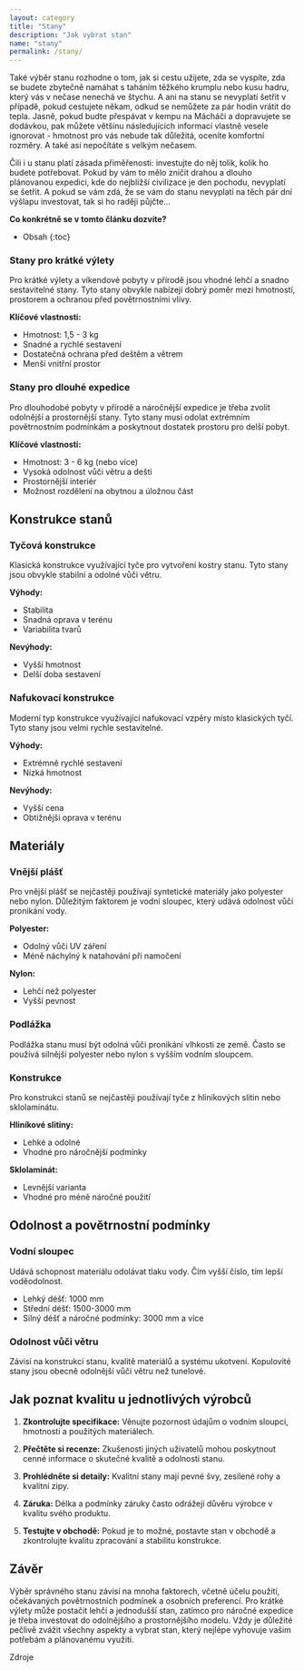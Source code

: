 ```yaml
---
layout: category
title: "Stany"
description: "Jak vybrat stan"
name: "stany"
permalink: /stany/
---
```


Také výběr stanu rozhodne o tom, jak si cestu užijete, zda se vyspíte, zda se budete zbytečně namáhat s taháním těžkého krumplu nebo kusu hadru, který vás v nečase nenechá ve štychu. A ani na stanu se nevyplatí šetřit v případě, pokud cestujete někam, odkud se nemůžete za pár hodin vrátit do tepla. Jasně, pokud budte přespávat v kempu na Mácháči a dopravujete se dodávkou, pak můžete většinu následujících informací vlastně vesele ignorovat - hmotnost pro vás nebude tak důležitá, oceníte komfortní rozměry. A také asi nepočítáte s velkým nečasem. 

Čili i u stanu platí zásada přiměřenosti: investujte do něj tolik, kolik ho budete potřebovat. Pokud by vám to mělo zničit drahou a dlouho plánovanou expedici, kde do nejbližší civilizace je den pochodu, nevyplatí se šetřit. A pokud se vám zdá, že se vám do stanu nevyplatí na těch pár dní výšlapu investovat, tak si ho raději půjčte...

__Co konkrétně se v tomto článku dozvíte?__ 
* Obsah
{:toc}

### Stany pro krátké výlety
Pro krátké výlety a víkendové pobyty v přírodě jsou vhodné lehčí a snadno sestavitelné stany. Tyto stany obvykle nabízejí dobrý poměr mezi hmotností, prostorem a ochranou před povětrnostními vlivy.

**Klíčové vlastnosti:**
- Hmotnost: 1,5 - 3 kg
- Snadné a rychlé sestavení
- Dostatečná ochrana před deštěm a větrem
- Menší vnitřní prostor

### Stany pro dlouhé expedice
Pro dlouhodobé pobyty v přírodě a náročnější expedice je třeba zvolit odolnější a prostornější stany. Tyto stany musí odolat extrémním povětrnostním podmínkám a poskytnout dostatek prostoru pro delší pobyt.

**Klíčové vlastnosti:**
- Hmotnost: 3 - 6 kg (nebo více)
- Vysoká odolnost vůči větru a dešti
- Prostornější interiér
- Možnost rozdělení na obytnou a úložnou část

## Konstrukce stanů

### Tyčová konstrukce
Klasická konstrukce využívající tyče pro vytvoření kostry stanu. Tyto stany jsou obvykle stabilní a odolné vůči větru.

**Výhody:**
- Stabilita
- Snadná oprava v terénu
- Variabilita tvarů

**Nevýhody:**
- Vyšší hmotnost
- Delší doba sestavení

### Nafukovací konstrukce
Moderní typ konstrukce využívající nafukovací vzpěry místo klasických tyčí. Tyto stany jsou velmi rychle sestavitelné.

**Výhody:**
- Extrémně rychlé sestavení
- Nízká hmotnost

**Nevýhody:**
- Vyšší cena
- Obtížnější oprava v terénu

## Materiály

### Vnější plášť
Pro vnější plášť se nejčastěji používají syntetické materiály jako polyester nebo nylon. Důležitým faktorem je vodní sloupec, který udává odolnost vůči pronikání vody.

**Polyester:**
- Odolný vůči UV záření
- Méně náchylný k natahování při namočení

**Nylon:**
- Lehčí než polyester
- Vyšší pevnost

### Podlážka
Podlážka stanu musí být odolná vůči pronikání vlhkosti ze země. Často se používá silnější polyester nebo nylon s vyšším vodním sloupcem.

### Konstrukce
Pro konstrukci stanů se nejčastěji používají tyče z hliníkových slitin nebo sklolaminátu.

**Hliníkové slitiny:**
- Lehké a odolné
- Vhodné pro náročnější podmínky

**Sklolaminát:**
- Levnější varianta
- Vhodné pro méně náročné použití

## Odolnost a povětrnostní podmínky

### Vodní sloupec
Udává schopnost materiálu odolávat tlaku vody. Čím vyšší číslo, tím lepší voděodolnost.

- Lehký déšť: 1000 mm
- Střední déšť: 1500-3000 mm
- Silný déšť a náročné podmínky: 3000 mm a více

### Odolnost vůči větru
Závisí na konstrukci stanu, kvalitě materiálů a systému ukotvení. Kopulovité stany jsou obecně odolnější vůči větru než tunelové.

## Jak poznat kvalitu u jednotlivých výrobců

1. **Zkontrolujte specifikace:** Věnujte pozornost údajům o vodním sloupci, hmotnosti a použitých materiálech.

2. **Přečtěte si recenze:** Zkušenosti jiných uživatelů mohou poskytnout cenné informace o skutečné kvalitě a odolnosti stanu.

3. **Prohlédněte si detaily:** Kvalitní stany mají pevné švy, zesílené rohy a kvalitní zipy.

4. **Záruka:** Délka a podmínky záruky často odrážejí důvěru výrobce v kvalitu svého produktu.

5. **Testujte v obchodě:** Pokud je to možné, postavte stan v obchodě a zkontrolujte kvalitu zpracování a stabilitu konstrukce.

## Závěr

Výběr správného stanu závisí na mnoha faktorech, včetně účelu použití, očekávaných povětrnostních podmínek a osobních preferencí. Pro krátké výlety může postačit lehčí a jednodušší stan, zatímco pro náročné expedice je třeba investovat do odolnějšího a prostornějšího modelu. Vždy je důležité pečlivě zvážit všechny aspekty a vybrat stan, který nejlépe vyhovuje vašim potřebám a plánovanému využití.

Zdroje
